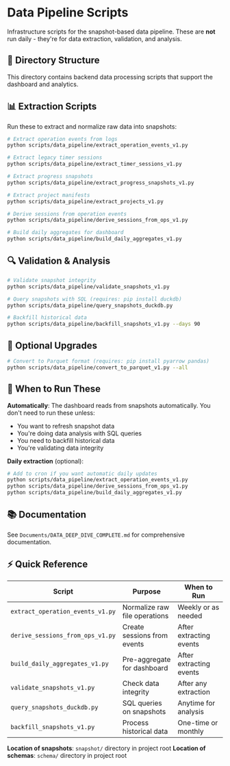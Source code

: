 # Data Pipeline Scripts

Infrastructure scripts for the snapshot-based data pipeline. These are **not** run daily - they're for data extraction, validation, and analysis.

## 📂 Directory Structure

This directory contains backend data processing scripts that support the dashboard and analytics.

## 📊 Extraction Scripts

Run these to extract and normalize raw data into snapshots:

```bash
# Extract operation events from logs
python scripts/data_pipeline/extract_operation_events_v1.py

# Extract legacy timer sessions
python scripts/data_pipeline/extract_timer_sessions_v1.py

# Extract progress snapshots
python scripts/data_pipeline/extract_progress_snapshots_v1.py

# Extract project manifests
python scripts/data_pipeline/extract_projects_v1.py

# Derive sessions from operation events
python scripts/data_pipeline/derive_sessions_from_ops_v1.py

# Build daily aggregates for dashboard
python scripts/data_pipeline/build_daily_aggregates_v1.py
```

## 🔍 Validation & Analysis

```bash
# Validate snapshot integrity
python scripts/data_pipeline/validate_snapshots_v1.py

# Query snapshots with SQL (requires: pip install duckdb)
python scripts/data_pipeline/query_snapshots_duckdb.py

# Backfill historical data
python scripts/data_pipeline/backfill_snapshots_v1.py --days 90
```

## 🚀 Optional Upgrades

```bash
# Convert to Parquet format (requires: pip install pyarrow pandas)
python scripts/data_pipeline/convert_to_parquet_v1.py --all
```

## 🎯 When to Run These

**Automatically**: The dashboard reads from snapshots automatically. You don't need to run these unless:

- You want to refresh snapshot data
- You're doing data analysis with SQL queries
- You need to backfill historical data
- You're validating data integrity

**Daily extraction** (optional):
```bash
# Add to cron if you want automatic daily updates
python scripts/data_pipeline/extract_operation_events_v1.py
python scripts/data_pipeline/derive_sessions_from_ops_v1.py
python scripts/data_pipeline/build_daily_aggregates_v1.py
```

## 📚 Documentation

See `Documents/DATA_DEEP_DIVE_COMPLETE.md` for comprehensive documentation.

## ⚡ Quick Reference

| Script | Purpose | When to Run |
|--------|---------|-------------|
| `extract_operation_events_v1.py` | Normalize raw file operations | Weekly or as needed |
| `derive_sessions_from_ops_v1.py` | Create sessions from events | After extracting events |
| `build_daily_aggregates_v1.py` | Pre-aggregate for dashboard | After extracting events |
| `validate_snapshots_v1.py` | Check data integrity | After any extraction |
| `query_snapshots_duckdb.py` | SQL queries on snapshots | Anytime for analysis |
| `backfill_snapshots_v1.py` | Process historical data | One-time or monthly |

**Location of snapshots**: `snapshot/` directory in project root
**Location of schemas**: `schema/` directory in project root

